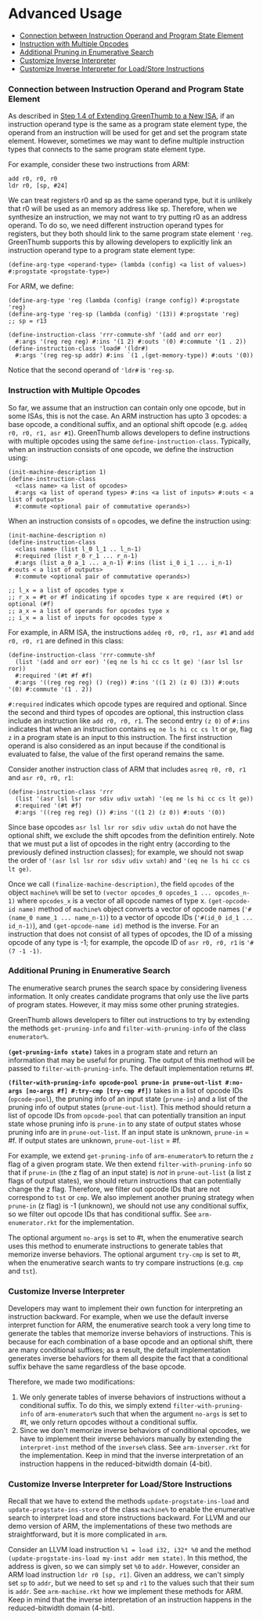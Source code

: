 # Advanced Usage
- [Connection between Instruction Operand and Program State Element](#connect-operand-progstate)
- [Instruction with Multiple Opcodes](#multiple-opcodes)
- [Additional Pruning in Enumerative Search](#pruning)
- [Customize Inverse Interpreter](#inverse)
- [Customize Inverse Interpreter for Load/Store Instructions](#inverse-load-store)

<a name="connect-operand-progstate"></a>
### Connection between Instruction Operand and Program State Element
As described in [Step 1.4 of Extending GreenThumb to a New ISA](new-isa.md#step1.4), if an instruction operand type is the same as a program state element type, the operand from an instruction will be used for get and set the program state element. However, sometimes we may want to define multiple instruction types that connects to the same program state element type. 

For example, consider these two instructions from ARM:
```
add r0, r0, r0
ldr r0, [sp, #24]
```
We can treat registers r0 and sp as the same operand type, but it is unlikely that r0 will be used as an memory address like sp. Therefore, when we synthesize an instruction, we may not want to try putting r0 as an address operand. To do so, we need different instruction operand types for registers, but they both should link to the same program state element `'reg`. GreenThumb supports this by allowing developers to explicitly link an instruction operand type to a program state element type:
```
(define-arg-type <operand-type> (lambda (config) <a list of values>) #:progstate <progstate-type>)
```

For ARM, we define:
```
(define-arg-type 'reg (lambda (config) (range config)) #:progstate 'reg)
(define-arg-type 'reg-sp (lambda (config) '(13)) #:progstate 'reg)       ;; sp = r13

(define-instruction-class 'rrr-commute-shf '(add and orr eor)
  #:args '(reg reg reg) #:ins '(1 2) #:outs '(0) #:commute '(1 . 2))
(define-instruction-class 'load# '(ldr#)
  #:args '(reg reg-sp addr) #:ins `(1 ,(get-memory-type)) #:outs '(0))
```
Notice that the second operand of `'ldr#` is `'reg-sp`.

<a name="multiple-opcodes"></a>
### Instruction with Multiple Opcodes
So far, we assume that an instruction can contain only one opcode, but in some ISAs, this is not the case. An ARM instruction has upto 3 opcodes: a base opcode, a conditional suffix, and an optional shift opcode (e.g. `addeq r0, r0, r1, asr #1`). GreenThumb allows developers to define instructions with multiple opcodes using the same `define-instruction-class`. Typically, when an instruction consists of one opcode, we define the instruction using:
```
(init-machine-description 1)
(define-instruction-class 
  <class name> <a list of opcodes>
  #:args <a list of operand types> #:ins <a list of inputs> #:outs < a list of outputs> 
  #:commute <optional pair of commutative operands>)
```
When an instruction consists of `n` opcodes, we define the instruction using:
```
(init-machine-description n)
(define-instruction-class 
  <class name> (list l_0 l_1 .. l_n-1)
  #:required (list r_0 r_1 ... r_n-1)
  #:args (list a_0 a_1 ... a_n-1) #:ins (list i_0 i_1 ... i_n-1) #:outs < a list of outputs> 
  #:commute <optional pair of commutative operands>)
  
;; l_x = a list of opcodes type x
;; r_x = #t or #f indicating if opcodes type x are required (#t) or optional (#f)
;; a_x = a list of operands for opcodes type x
;; i_x = a list of inputs for opcodes type x
```

For example, in ARM ISA, the instructions `addeq r0, r0, r1, asr #1` and `add r0, r0, r1` are defined in this class:
```
(define-instruction-class 'rrr-commute-shf
  (list '(add and orr eor) '(eq ne ls hi cc cs lt ge) '(asr lsl lsr ror))
  #:required '(#t #f #f)
  #:args '((reg reg reg) () (reg)) #:ins '((1 2) (z 0) (3)) #:outs '(0) #:commute '(1 . 2))
```
`#:required` indicates which opcode types are required and optional. Since the second and third types of opcodes are optional, this instruction class include an instruction like `add r0, r0, r1`. The second entry `(z 0)` of `#:ins` indicates that when an instruction contains `eq ne ls hi cc cs lt` or `ge`, flag `z` in a program state is an input to this instruction. The first instruction operand is also considered as an input because if the conditional is evaluated to false, the value of the first operand remains the same.

Consider another instruction class of ARM that includes `asreq r0, r0, r1` and `asr r0, r0, r1`:
```
(define-instruction-class 'rrr
  (list '(asr lsl lsr ror sdiv udiv uxtah) '(eq ne ls hi cc cs lt ge))
  #:required '(#t #f)
  #:args '((reg reg reg) ()) #:ins '((1 2) (z 0)) #:outs '(0))
```
Since base opcodes `asr lsl lsr ror sdiv udiv uxtah` do not have the optional shift, we exclude the shift opcodes from the definition entirely. Note that we must put a list of opcodes in the right entry (according to the previously defined instruction classes); for example, we should not swap the order of `'(asr lsl lsr ror sdiv udiv uxtah)` and `'(eq ne ls hi cc cs lt ge)`.

Once we call `(finalize-machine-description)`, the field `opcodes` of the object `machine%` will be set to `(vector opcodes_0 opcodes_1 ... opcodes_n-1)` where `opcodes_x` is a vector of all opcode names of type x. `(get-opcode-id name)` method of `machine%` object converts a vector of opcode names (`'#(name_0 name_1 ... name_n-1)`) to a vector of opcode IDs (`'#(id_0 id_1 ... id_n-1)`), and `(get-opcode-name id)` method is the inverse. For an instruction that does not consist of all types of opcodes, the ID of a missing opcode of any type is -1; for example, the opcode ID of `asr r0, r0, r1` is `'#(7 -1 -1)`.

<a name="pruning"></a>
### Additional Pruning in Enumerative Search
The enumerative search prunes the search space by considering liveness information. It only creates candidate programs that only use the live parts of program states. However, it may miss some other pruning strategies.

GreenThumb allows developers to filter out instructions to try by extending the methods `get-pruning-info` and `filter-with-pruning-info` of the class `enumerator%`.

**`(get-pruning-info state)`** takes in a program state and return an information that may be useful for pruning. The output of this method will be passed to `filter-with-pruning-info`. The default implementation returns #f.

**`(filter-with-pruning-info opcode-pool prune-in prune-out-list #:no-args [no-args #f] #:try-cmp [try-cmp #f])`** takes in a list of opcode IDs (`opcode-pool`), the pruning info of an input state (`prune-in`) and a list of the pruning info of output states (`prune-out-list`). This method should return a list of opcode IDs from `opcode-pool` that can potentially transition an input state whose pruning info is `prune-in` to any state of output states whose pruning info are in `prune-out-list`. If an input state is unknown, `prune-in` = #f. If output states are unknown, `prune-out-list` = #f.

For example, we extend `get-pruning-info` of `arm-enumerator%` to return the `z` flag of a given program state. We then extend `filter-with-pruning-info` so that if `prune-in` (the z flag of an input state) is *not* in `prune-out-list` (a list z flags of output states), we should return instructions that can potentially change the z flag. Therefore, we filter out opcode IDs that are not correspond to `tst` or `cmp`. We also implement another pruning strategy when `prune-in` (z flag) is -1 (unknown), we should not use any conditional suffix, so we filter out opcode IDs that has conditional suffix. See `arm-enumerator.rkt` for the implementation.

The optional argument `no-args` is set to #t, when the enumerative search uses this method to enumerate instructions to generate tables that memorize inverse behaviors. The optional argument `try-cmp` is set to #t, when the enumerative search wants to try compare instructions (e.g. `cmp` and `tst`).

<a name="inverse"></a>
### Customize Inverse Interpreter
Developers may want to implement their own function for interpreting an instruction backward. For example, when we use the default inverse interpret function for ARM, the enumerative search took a very long time to generate the tables that memorize inverse behaviors of instructions. This is because for each combination of a base opcode and an optional shift, there are many conditional suffixes; as a result, the default implementation generates inverse behaviors for them all despite the fact that a conditional suffix behave the same regardless of the base opcode. 

Therefore, we made two modifications:
1. We only generate tables of inverse behaviors of instructions without a conditional suffix. To do this, we simply extend `filter-with-pruning-info` of `arm-enumerator%` such that when the argument `no-args` is set to #t, we only return opcodes without a conditional suffix. 
2. Since we don't memorize inverse behaviors of conditional opcodes, we have to implement their inverse behaviors manually by extending the `interpret-inst` method of the `inverse%` class. See `arm-inverser.rkt` for the implementation. Keep in mind that the inverse interpretation of an instruction happens in the reduced-bitwidth domain (4-bit).

<a name="inverse-load-store"></a>
### Customize Inverse Interpreter for Load/Store Instructions
Recall that we have to extend the methods `update-progstate-ins-load` and `update-progstate-ins-store` of the class `machine%` to enable the enumerative search to interpret load and store instructions backward. For LLVM and our demo version of ARM, the implementations of these two methods are straightforward, but it is more complicated in `arm`.

Consider an LLVM load instruction `%1 = load i32, i32* %0` and the method `(update-progstate-ins-load my-inst addr mem state)`. In this method, the address is given, so we can simply set `%0` to `addr`. However, consider an ARM load instruction `ldr r0 [sp, r1]`. Given an address, we can't simply set `sp` to `addr`, but we need to set `sp` and `r1` to the values such that their sum is `addr`. See `arm-machine.rkt` how we implement these methods for ARM. Keep in mind that the inverse interpretation of an instruction happens in the reduced-bitwidth domain (4-bit).
